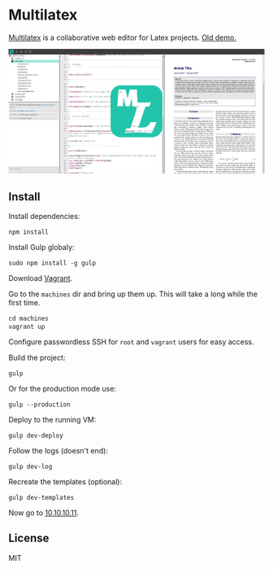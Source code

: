 Multilatex
==========

[Multilatex][multilatex] is a collaborative web editor for Latex projects. [Old
demo.][demo]

![Multilatex screenshot](screenshot.png)

## Install

Install dependencies:

    npm install

Install Gulp globaly:

    sudo npm install -g gulp

Download [Vagrant][vagrant].

Go to the `machines` dir and bring up them up. This will take a long while the
first time.

    cd machines
    vagrant up

Configure passwordless SSH for `root` and `vagrant` users for easy access.

Build the project:

    gulp

Or for the production mode use:

    gulp --production

Deploy to the running VM:

    gulp dev-deploy

Follow the logs (doesn't end):

    gulp dev-log

Recreate the templates (optional):

    gulp dev-templates

Now go to [10.10.10.11](http://10.10.10.11).

## License

MIT

[multilatex]: http://multilatex.com
[demo]: https://www.youtube.com/watch?v=8zAGN35_GpY
[vagrant]: https://www.vagrantup.com/downloads.html
